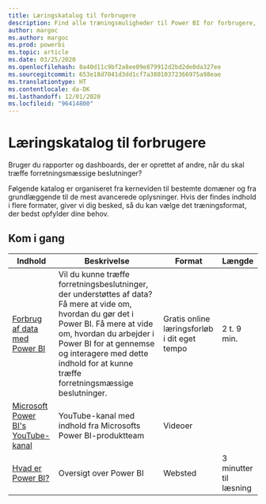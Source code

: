 ```yaml
---
title: Læringskatalog til forbrugere
description: Find alle træningsmuligheder til Power BI for forbrugere, der bruger rapporter og dashboards – lige fra det mest basale til det mest avancerede.
author: margoc
ms.author: margoc
ms.prod: powerbi
ms.topic: article
ms.date: 03/25/2020
ms.openlocfilehash: 8a40d11c9bf2a8ee09e879912d2bd2de0da327ee
ms.sourcegitcommit: 653e18d7041d3dd1cf7a38010372366975a98eae
ms.translationtype: HT
ms.contentlocale: da-DK
ms.lasthandoff: 12/01/2020
ms.locfileid: "96414800"
---
```

# <a name="consumers-learning-catalog"></a>Læringskatalog til forbrugere

Bruger du rapporter og dashboards, der er oprettet af andre, når du skal træffe forretningsmæssige beslutninger? 

Følgende katalog er organiseret fra kerneviden til bestemte domæner og fra grundlæggende til de mest avancerede oplysninger. Hvis der findes indhold i flere formater, giver vi dig besked, så du kan vælge det træningsformat, der bedst opfylder dine behov.

## <a name="get-started"></a>Kom i gang<a name="get-started"></a>
| Indhold  | Beskrivelse  | Format| Længde  |
|--------------------------------------------------------------------------------------------------|-----------------------------------------------------------------------------------------------------------------------------------------------------------------------------------------|---------------------------------------|-------------------|
| [Forbrug af data med Power BI](/learn/paths/consume-data-with-power-bi/) | Vil du kunne træffe forretningsbeslutninger, der understøttes af data? Få mere at vide om, hvordan du gør det i Power BI. Få mere at vide om, hvordan du arbejder i Power BI for at gennemse og interagere med dette indhold for at kunne træffe forretningsmæssige beslutninger. | Gratis online læringsforløb i dit eget tempo | 2 t. 9 min.  |
| [Microsoft Power BI's YouTube-kanal](https://www.youtube.com/user/mspowerbi/videos) | YouTube-kanal med indhold fra Microsofts Power BI-produktteam  | Videoer  |            |
| [Hvad er Power BI?](../fundamentals/power-bi-overview.md) | Oversigt over Power BI | Websted  | 3 minutter til læsning |